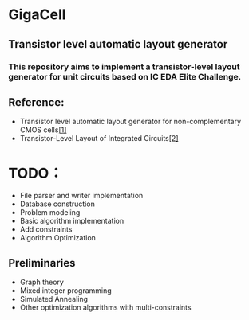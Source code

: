 # GigaCell
## Transistor level automatic layout generator
### This repository aims to implement a transistor-level layout generator for unit circuits based on IC EDA Elite Challenge.


## Reference:
- Transistor level automatic layout generator for non-complementary CMOS cells[[1]](https://doi.org/10.1109/VLSISOC.2007.4402483)
- Transistor-Level Layout of Integrated Circuits[[2]](https://www.pearsonhighered.com/assets/samplechapter/0/1/3/9/0139896902.pdf)

# TODO：
- File parser and writer implementation
- Database construction
- Problem modeling
- Basic algorithm implementation
- Add constraints
- Algorithm Optimization

## Preliminaries
- Graph theory
- Mixed integer programming
- Simulated Annealing
- Other optimization algorithms with multi-constraints
